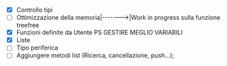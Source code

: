 - [x] Controllo tipi 
- [ ] Ottimizzazione della memoria|------->|Work in progress sulla funzione treefree
- [x] Funzioni definite da Utente PS GESTIRE MEGLIO VARIABILI
- [x] Liste
- [ ] Tipo periferica
- [ ] Aggiungere metodi list (Ricerca, cancellazione, push...);